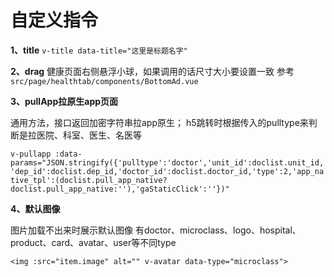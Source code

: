 # 自定义指令

**1、title**
```v-title data-title="这里是标题名字"```

**2、drag**
健康页面右侧悬浮小球，如果调用的话尺寸大小要设置一致
参考```src/page/healthtab/components/BottomAd.vue```


**3、pullApp拉原生app页面**

通用方法，接口返回加密字符串拉app原生； h5跳转时根据传入的pulltype来判断是拉医院、科室、医生、名医等

```v-pullapp :data-params="JSON.stringify({'pulltype':'doctor','unit_id':doclist.unit_id,'dep_id':doclist.dep_id,'doctor_id':doclist.doctor_id,'type':2,'app_native_tpl':(doclist.pull_app_native?doclist.pull_app_native:''),'gaStaticClick':''})" ```


**4、默认图像**

图片加载不出来时展示默认图像
有doctor、microclass、logo、hospital、product、card、avatar、user等不同type

```<img :src="item.image" alt="" v-avatar data-type="microclass">```
